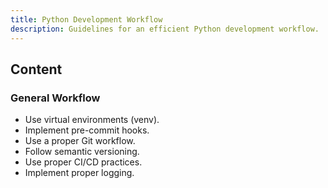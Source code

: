 ```yaml
---
title: Python Development Workflow
description: Guidelines for an efficient Python development workflow.
---
```


## Content

### General Workflow
- Use virtual environments (venv).
- Implement pre-commit hooks.
- Use a proper Git workflow.
- Follow semantic versioning.
- Use proper CI/CD practices.
- Implement proper logging.
